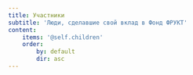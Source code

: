```yaml
---
title: Участники
subtitle: 'Люди, сделавшие свой вклад в Фонд ФРУКТ'
content:
    items: '@self.children'
    order:
        by: default
        dir: asc
---
```

